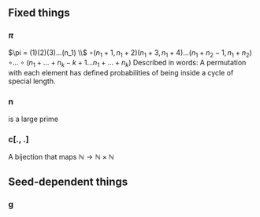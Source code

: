 ## Fixed things
### $\pi$
$\pi = (1)(2)(3)...(n_1) \\$
$\circ (n_1 + 1, n_1 + 2)(n_1 + 3, n_1 + 4)...(n_1 + n_2 - 1, n_1 + n_2)$
$\circ ... \circ (n_1 + ... + n_k - k + 1 ... n_1 + ... + n_k)$
Described in words: A permutation with each element has defined probabilities of being inside a cycle of special length.

### n
is a large prime

### c[., .]
A bijection that maps $\mathbb N \to \mathbb N \times \mathbb N$
## Seed-dependent things
### g
